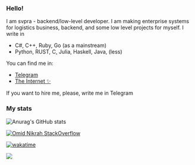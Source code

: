 ### Hello!

I am svpra - backend/low-level developer. I am making enterprise systems 
for logistics business, backend, and some low level projects for myself. I write in
- C#, C++, Ruby, Go (as a mainstream) 
- Python, RUST, C[,](https://transpiler.ml/this-is-fine) Julia, Haskell, Java,  (less)

You can find me in:
- [Telegram](HTTPS://t.me/svprax) 
- [The Internet ✨](https://svpra.ml/)
                                   
If you want to hire me, please, write me in Telegram

### My stats

![Anurag's GitHub stats](https://github-readme-stats.vercel.app/api?username=svpra&theme=dark&include_all_commits=true&count_private=true&show_icons=true)

[![Omid Nikrah StackOverflow](https://github-readme-stackoverflow.vercel.app/?userID=17337055&layout=compact&theme=dark)](https://ru.stackoverflow.com/users/469436/svpra)

[![wakatime](https://wakatime.com/badge/user/4f140be3-3d32-41c2-b9fe-9f89c2e6ab34.svg)](https://wakatime.com/@4f140be3-3d32-41c2-b9fe-9f89c2e6ab34)

![](https://komarev.com/ghpvc/?username=svpra&color=brightgreen)
